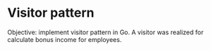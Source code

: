# Visitor pattern
Objective: implement visitor pattern in Go.
A visitor was realized for calculate bonus income for employees.
